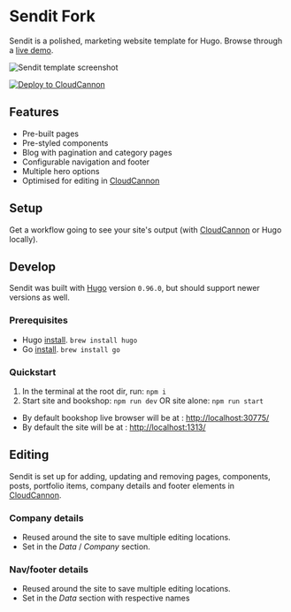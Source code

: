 # Sendit Fork

Sendit is a polished, marketing website template for Hugo. Browse through a [live demo](https://jovial-pipe.cloudvent.net/). 

![Sendit template screenshot](static/images/_screenshot.png)


[![Deploy to CloudCannon](https://buttons.cloudcannon.com/deploy.svg)](https://app.cloudcannon.com/register#sites/connect/github/CloudCannon/sendit-hugo-template)

## Features

* Pre-built pages
* Pre-styled components
* Blog with pagination and category pages
* Configurable navigation and footer
* Multiple hero options 
* Optimised for editing in [CloudCannon](https://cloudcannon.com/)

## Setup

Get a workflow going to see your site's output (with [CloudCannon](https://app.cloudcannon.com/) or Hugo locally).

## Develop

Sendit was built with [Hugo](https://gohugo.io/) version `0.96.0`, but should support newer versions as well.
### Prerequisites
* Hugo [install](https://gohugo.io/getting-started/installing/). `brew install hugo`
* Go [install](https://go.dev/learn/). `brew install go`

### Quickstart
1. In the terminal at the root dir, run: `npm i`
2. Start site and bookshop: `npm run dev` OR site alone: `npm run start`
* By default bookshop live browser will be at : [http://localhost:30775/](http://localhost:30775/)
* By default the site will be at : [http://localhost:1313/](http://localhost:1313/)

## Editing

Sendit is set up for adding, updating and removing pages, components, posts, portfolio items, company details and footer elements in [CloudCannon](https://app.cloudcannon.com/).

### Company details

* Reused around the site to save multiple editing locations.
* Set in the *Data* / *Company* section.

### Nav/footer details

* Reused around the site to save multiple editing locations.
* Set in the *Data* section with respective names
